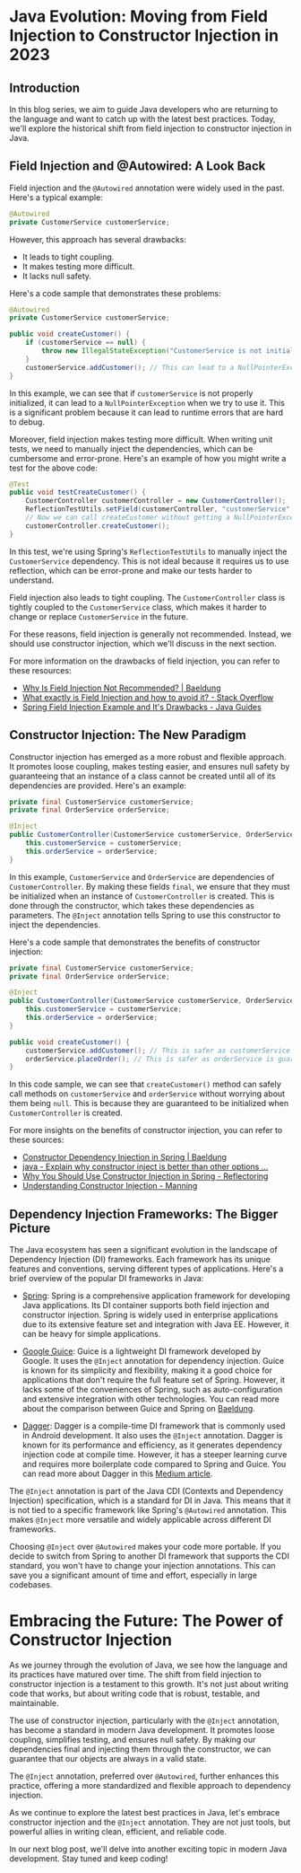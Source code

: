 # Java Evolution: Moving from Field Injection to Constructor Injection in 2023

## Introduction

In this blog series, we aim to guide Java developers who are returning to the language and want to catch up with the latest best practices. Today, we'll explore the historical shift from field injection to constructor injection in Java.

## Field Injection and @Autowired: A Look Back

Field injection and the `@Autowired` annotation were widely used in the past. Here's a typical example:

```java
@Autowired
private CustomerService customerService;
```

However, this approach has several drawbacks:

- It leads to tight coupling.
- It makes testing more difficult.
- It lacks null safety.

Here's a code sample that demonstrates these problems:

```java
@Autowired
private CustomerService customerService;

public void createCustomer() {
    if (customerService == null) {
        throw new IllegalStateException("CustomerService is not initialized!");
    }
    customerService.addCustomer(); // This can lead to a NullPointerException if customerService is not properly initialized.
}
```

In this example, we can see that if `customerService` is not properly initialized, it can lead to a `NullPointerException` when we try to use it. This is a significant problem because it can lead to runtime errors that are hard to debug.

Moreover, field injection makes testing more difficult. When writing unit tests, we need to manually inject the dependencies, which can be cumbersome and error-prone. Here's an example of how you might write a test for the above code:

```java
@Test
public void testCreateCustomer() {
    CustomerController customerController = new CustomerController();
    ReflectionTestUtils.setField(customerController, "customerService", new CustomerService());
    // Now we can call createCustomer without getting a NullPointerException.
    customerController.createCustomer();
}
```

In this test, we're using Spring's `ReflectionTestUtils` to manually inject the `CustomerService` dependency. This is not ideal because it requires us to use reflection, which can be error-prone and make our tests harder to understand.

Field injection also leads to tight coupling. The `CustomerController` class is tightly coupled to the `CustomerService` class, which makes it harder to change or replace `CustomerService` in the future.

For these reasons, field injection is generally not recommended. Instead, we should use constructor injection, which we'll discuss in the next section.

For more information on the drawbacks of field injection, you can refer to these resources:

- [Why Is Field Injection Not Recommended? | Baeldung](https://www.baeldung.com/java-spring-field-injection-cons)
- [What exactly is Field Injection and how to avoid it? - Stack Overflow](https://stackoverflow.com/questions/39890849/what-exactly-is-field-injection-and-how-to-avoid-it)
- [Spring Field Injection Example and It's Drawbacks - Java Guides](https://www.javaguides.net/2019/11/spring-field-injection-example-and-its-drawbacks.html)

## Constructor Injection: The New Paradigm

Constructor injection has emerged as a more robust and flexible approach. It promotes loose coupling, makes testing easier, and ensures null safety by guaranteeing that an instance of a class cannot be created until all of its dependencies are provided. Here's an example:

```java
private final CustomerService customerService;
private final OrderService orderService;

@Inject
public CustomerController(CustomerService customerService, OrderService orderService) {
    this.customerService = customerService;
    this.orderService = orderService;
}
```

In this example, `CustomerService` and `OrderService` are dependencies of `CustomerController`. By making these fields `final`, we ensure that they must be initialized when an instance of `CustomerController` is created. This is done through the constructor, which takes these dependencies as parameters. The `@Inject` annotation tells Spring to use this constructor to inject the dependencies.

Here's a code sample that demonstrates the benefits of constructor injection:

```java
private final CustomerService customerService;
private final OrderService orderService;

@Inject
public CustomerController(CustomerService customerService, OrderService orderService) {
    this.customerService = customerService;
    this.orderService = orderService;
}

public void createCustomer() {
    customerService.addCustomer(); // This is safer as customerService is guaranteed to be initialized.
    orderService.placeOrder(); // This is safer as orderService is guaranteed to be initialized.
}
```

In this code sample, we can see that `createCustomer()` method can safely call methods on `customerService` and `orderService` without worrying about them being `null`. This is because they are guaranteed to be initialized when `CustomerController` is created.

For more insights on the benefits of constructor injection, you can refer to these sources:

- [Constructor Dependency Injection in Spring | Baeldung](https://www.baeldung.com/constructor-injection-in-spring)
- [java - Explain why constructor inject is better than other options ...](https://stackoverflow.com/questions/21218868/explain-why-constructor-inject-is-better-than-other-options)
- [Why You Should Use Constructor Injection in Spring - Reflectoring](https://reflectoring.io/constructor-injection/)
- [Understanding Constructor Injection - Manning](https://freecontent.manning.com/understanding-constructor-injection/)

## Dependency Injection Frameworks: The Bigger Picture

The Java ecosystem has seen a significant evolution in the landscape of Dependency Injection (DI) frameworks. Each framework has its unique features and conventions, serving different types of applications. Here's a brief overview of the popular DI frameworks in Java:

- [Spring](https://spring.io/): Spring is a comprehensive application framework for developing Java applications. Its DI container supports both field injection and constructor injection. Spring is widely used in enterprise applications due to its extensive feature set and integration with Java EE. However, it can be heavy for simple applications. 

- [Google Guice](https://github.com/google/guice): Guice is a lightweight DI framework developed by Google. It uses the `@Inject` annotation for dependency injection. Guice is known for its simplicity and flexibility, making it a good choice for applications that don't require the full feature set of Spring. However, it lacks some of the conveniences of Spring, such as auto-configuration and extensive integration with other technologies. You can read more about the comparison between Guice and Spring on [Baeldung](https://www.baeldung.com/guice-spring-dependency-injection).

- [Dagger](https://dagger.dev/): Dagger is a compile-time DI framework that is commonly used in Android development. It also uses the `@Inject` annotation. Dagger is known for its performance and efficiency, as it generates dependency injection code at compile time. However, it has a steeper learning curve and requires more boilerplate code compared to Spring and Guice. You can read more about Dagger in this [Medium article](https://medium.com/bigeye/dependency-injection-103-guice-vs-dagger-6ab7afa68d3d).

The `@Inject` annotation is part of the Java CDI (Contexts and Dependency Injection) specification, which is a standard for DI in Java. This means that it is not tied to a specific framework like Spring's `@Autowired` annotation. This makes `@Inject` more versatile and widely applicable across different DI frameworks.

Choosing `@Inject` over `@Autowired` makes your code more portable. If you decide to switch from Spring to another DI framework that supports the CDI standard, you won't have to change your injection annotations. This can save you a significant amount of time and effort, especially in large codebases.

# Embracing the Future: The Power of Constructor Injection

As we journey through the evolution of Java, we see how the language and its practices have matured over time. The shift from field injection to constructor injection is a testament to this growth. It's not just about writing code that works, but about writing code that is robust, testable, and maintainable.

The use of constructor injection, particularly with the `@Inject` annotation, has become a standard in modern Java development. It promotes loose coupling, simplifies testing, and ensures null safety. By making our dependencies final and injecting them through the constructor, we can guarantee that our objects are always in a valid state.

The `@Inject` annotation, preferred over `@Autowired`, further enhances this practice, offering a more standardized and flexible approach to dependency injection.

As we continue to explore the latest best practices in Java, let's embrace constructor injection and the `@Inject` annotation. They are not just tools, but powerful allies in writing clean, efficient, and reliable code.

In our next blog post, we'll delve into another exciting topic in modern Java development. Stay tuned and keep coding!
